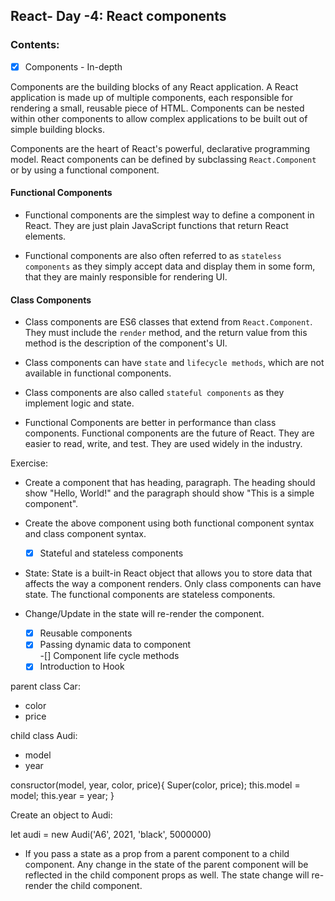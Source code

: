 ## React- Day -4: React components

### Contents:

-[x] Components - In-depth

Components are the building blocks of any React application. A React application is made up of multiple components, each responsible for rendering a small, reusable piece of HTML. Components can be nested within other components to allow complex applications to be built out of simple building blocks.

Components are the heart of React's powerful, declarative programming model. React components can be defined by subclassing `React.Component` or by using a functional component.

#### Functional Components

- Functional components are the simplest way to define a component in React. They are just plain JavaScript functions that return React elements.

- Functional components are also often referred to as `stateless components` as they simply accept data and display them in some form, that they are mainly responsible for rendering UI.

#### Class Components

- Class components are ES6 classes that extend from `React.Component`. They must include the `render` method, and the return value from this method is the description of the component's UI.

- Class components can have `state` and `lifecycle methods`, which are not available in functional components.

- Class components are also called `stateful components` as they implement logic and state.

- Functional Components are better in performance than class components. Functional components are the future of React. They are easier to read, write, and test. They are used widely in the industry.

Exercise:

- Create a component that has heading, paragraph. The heading should show "Hello, World!" and the paragraph should show "This is a simple component".

- Create the above component using both functional component syntax and class component syntax.

  -[x] Stateful and stateless components

- State: State is a built-in React object that allows you to store data that affects the way a component renders. Only class components can have state. The functional components are stateless components.

- Change/Update in the state will re-render the component.

  -[x] Reusable components  
  -[x] Passing dynamic data to component  
  -[] Component life cycle methods  
  -[x] Introduction to Hook

parent class Car:

- color
- price

child class Audi:

- model
- year

consructor(model, year, color, price){
Super(color, price);
this.model = model;
this.year = year;
}

Create an object to Audi:

let audi = new Audi('A6', 2021, 'black', 5000000)

- If you pass a state as a prop from a parent component to a child component. Any change in the state of the parent component will be reflected in the child component props as well. The state change will re-render the child component.
